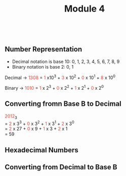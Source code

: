 <div align="center">
  <h1>Module 4</h1>
  <br><br><br>
</div>      

## Number Representation
- Decimal notation is base 10: 0, 1, 2, 3, 4, 5, 6, 7, 8, 9
- Binary notation is base 2: 0, 1

Decimal →
<span style="color: #EA4336;">1308</span> = <span style="color: #EA4336;">1</span>
x10<sup>3</sup> + <span style="color: #EA4336;">3</span> x 10<sup>2</sup> + <span style="color: #EA4336;">0</span> x 10<sup>1</sup> + <span style="color: #EA4336;">8</span> x 10<sup>0</sup>

Binary →
<span style="color: #EA4336;">1010</span> = <span style="color: #EA4336;">1</span> x 2<sup>3</sup> + <span style="color: #EA4336;">0</span> x 2<sup>2</sup> + <span style="color: #EA4336;">1</span> x 2<sup>1</sup> + <span style="color: #EA4336;">0</span> x 2<sup>0</sup>


## Converting fromn Base B to Decimal
<span style="color: #EA4336;">2012</span><sub>3</sub> <br> 
= <span style="color: #EA4336;">2</span> x 3<sup>3</sup> + <span style="color: #EA4336;">0</span> x 3<sup>2</sup> + <span style="color: #EA4336;">1</span> x 3<sup>1</sup> + <span style="color: #EA4336;">2</span> x 3<sup>0</sup> <br> = <span style="color: #EA4336;">2</span> x 27 + <span style="color: #EA4336;">0</span> x 9 + <span style="color: #EA4336;">1</span> x 3 + <span style="color: #EA4336;">2</span> x 1 <br> = 59

## Hexadecimal Numbers

## Converting from Decimal to Base B

